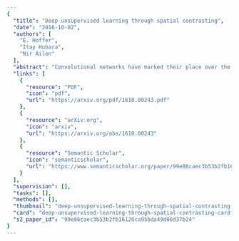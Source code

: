 ```yaml
---
{
  "title": "Deep unsupervised learning through spatial contrasting",
  "date": "2016-10-02",
  "authors": [
    "E. Hoffer",
    "Itay Hubara",
    "Nir Ailon"
  ],
  "abstract": "Convolutional networks have marked their place over the last few years as the\nbest performing model for various visual tasks. They are, however, most suited\nfor supervised learning from large amounts of labeled data. Previous attempts\nhave been made to use unlabeled data to improve model performance by applying\nunsupervised techniques. These attempts require different architectures and training methods.\nIn this work we present a novel approach for unsupervised training\nof Convolutional networks that is based on contrasting between spatial regions\nwithin images. This criterion can be employed within conventional neural net-\nworks and trained using standard techniques such as SGD and back-propagation,\nthus complementing supervised methods.",
  "links": [
    {
      "resource": "PDF",
      "icon": "pdf",
      "url": "https://arxiv.org/pdf/1610.00243.pdf"
    },
    {
      "resource": "arXiv.org",
      "icon": "arxiv",
      "url": "https://arxiv.org/abs/1610.00243"
    },
    {
      "resource": "Semantic Scholar",
      "icon": "semanticscholar",
      "url": "https://www.semanticscholar.org/paper/99e86caec3b53b2fb16126ca95bda49d06d37b24"
    }
  ],
  "supervision": [],
  "tasks": [],
  "methods": [],
  "thumbnail": "deep-unsupervised-learning-through-spatial-contrasting-thumb.jpg",
  "card": "deep-unsupervised-learning-through-spatial-contrasting-card.jpg",
  "s2_paper_id": "99e86caec3b53b2fb16126ca95bda49d06d37b24"
}
---
```


